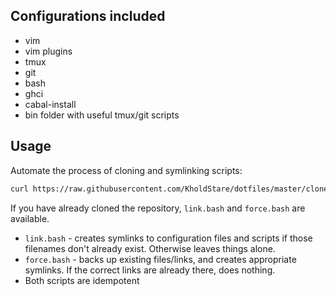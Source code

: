 ## Configurations included

* vim
* vim plugins
* tmux
* git
* bash
* ghci
* cabal-install
* bin folder with useful tmux/git scripts

## Usage

Automate the process of cloning and symlinking scripts:

```bash
curl https://raw.githubusercontent.com/KholdStare/dotfiles/master/clone-and-install.bash | bash
```

If you have already cloned the repository, `link.bash` and `force.bash` are available.

* `link.bash` - creates symlinks to configuration files and scripts if those
  filenames don't already exist. Otherwise leaves things alone.
* `force.bash` - backs up existing files/links, and creates appropriate
  symlinks. If the correct links are already there, does nothing.
* Both scripts are idempotent
